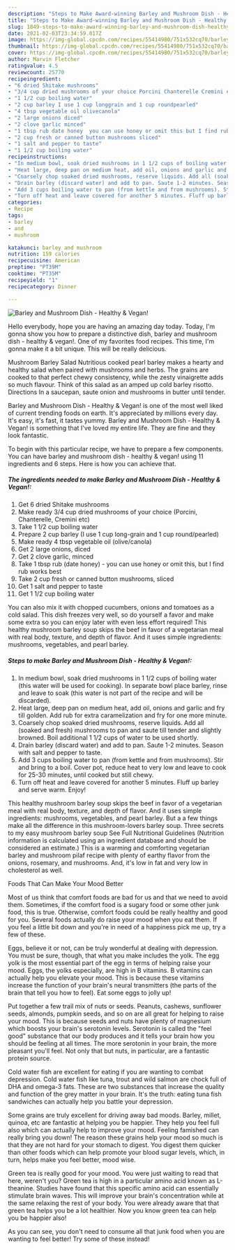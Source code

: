 ```yaml
---
description: "Steps to Make Award-winning Barley and Mushroom Dish - Healthy &amp;amp; Vegan!"
title: "Steps to Make Award-winning Barley and Mushroom Dish - Healthy &amp;amp; Vegan!"
slug: 1849-steps-to-make-award-winning-barley-and-mushroom-dish-healthy-and-amp-vegan
date: 2021-02-03T23:34:59.017Z
image: https://img-global.cpcdn.com/recipes/55414980/751x532cq70/barley-and-mushroom-dish-healthy-vegan-recipe-main-photo.jpg
thumbnail: https://img-global.cpcdn.com/recipes/55414980/751x532cq70/barley-and-mushroom-dish-healthy-vegan-recipe-main-photo.jpg
cover: https://img-global.cpcdn.com/recipes/55414980/751x532cq70/barley-and-mushroom-dish-healthy-vegan-recipe-main-photo.jpg
author: Marvin Fletcher
ratingvalue: 4.5
reviewcount: 25770
recipeingredient:
- "6 dried Shitake mushrooms"
- "3/4 cup dried mushrooms of your choice Porcini Chanterelle Cremini etc"
- "1 1/2 cup boiling water"
- "2 cup barley I use 1 cup longgrain and 1 cup roundpearled"
- "4 tbsp vegetable oil olivecanola"
- "2 large onions diced"
- "2 clove garlic minced"
- "1 tbsp rub date honey  you can use honey or omit this but I find rub works best"
- "2 cup fresh or canned button mushrooms sliced"
- "1 salt and pepper to taste"
- "1 1/2 cup boiling water"
recipeinstructions:
- "In medium bowl, soak dried mushrooms in 1 1/2 cups of boiling water (this water will be used for cooking). In separate bowl place barley, rinse and leave to soak (this water is not part of the recipe and will be discarded)."
- "Heat large, deep pan on medium heat, add oil, onions and garlic and fry till golden. Add rub for extra caramelization and fry for one more minute."
- "Coarsely chop soaked dried mushrooms, reserve liquids. Add all (soaked and fresh) mushrooms to pan and saute till tender and slightly browned. Boil additional 1 1/2 cups of water to be used shortly."
- "Drain barley (discard water) and add to pan. Saute 1-2 minutes. Season with salt and pepper to taste."
- "Add 3 cups boiling water to pan (from kettle and from mushrooms). Stir and bring to a boil. Cover pot, reduce heat to very low and leave to cook for 25-30 minutes, until cooked but still chewy."
- "Turn off heat and leave covered for another 5 minutes. Fluff up barley and serve warm. Enjoy!"
categories:
- Recipe
tags:
- barley
- and
- mushroom

katakunci: barley and mushroom 
nutrition: 159 calories
recipecuisine: American
preptime: "PT39M"
cooktime: "PT35M"
recipeyield: "1"
recipecategory: Dinner

---
```



![Barley and Mushroom Dish - Healthy &amp; Vegan!](https://img-global.cpcdn.com/recipes/55414980/751x532cq70/barley-and-mushroom-dish-healthy-vegan-recipe-main-photo.jpg)

Hello everybody, hope you are having an amazing day today. Today, I'm gonna show you how to prepare a distinctive dish, barley and mushroom dish - healthy &amp; vegan!. One of my favorites food recipes. This time, I'm gonna make it a bit unique. This will be really delicious.

Mushroom Barley Salad Nutritious cooked pearl barley makes a hearty and healthy salad when paired with mushrooms and herbs. The grains are cooked to that perfect chewy consistency, while the zesty vinaigrette adds so much flavour. Think of this salad as an amped up cold barley risotto. Directions In a saucepan, saute onion and mushrooms in butter until tender.

Barley and Mushroom Dish - Healthy &amp; Vegan! is one of the most well liked of current trending foods on earth. It's appreciated by millions every day. It's easy, it's fast, it tastes yummy. Barley and Mushroom Dish - Healthy &amp; Vegan! is something that I've loved my entire life. They are fine and they look fantastic.


To begin with this particular recipe, we have to prepare a few components. You can have barley and mushroom dish - healthy &amp; vegan! using 11 ingredients and 6 steps. Here is how you can achieve that.

<!--inarticleads1-->

##### The ingredients needed to make Barley and Mushroom Dish - Healthy &amp; Vegan!:

1. Get 6 dried Shitake mushrooms
1. Make ready 3/4 cup dried mushrooms of your choice (Porcini, Chanterelle, Cremini etc)
1. Take 1 1/2 cup boiling water
1. Prepare 2 cup barley (I use 1 cup long-grain and 1 cup round/pearled)
1. Make ready 4 tbsp vegetable oil (olive/canola)
1. Get 2 large onions, diced
1. Get 2 clove garlic, minced
1. Take 1 tbsp rub (date honey) - you can use honey or omit this, but I find rub works best
1. Take 2 cup fresh or canned button mushrooms, sliced
1. Get 1 salt and pepper to taste
1. Get 1 1/2 cup boiling water


You can also mix it with chopped cucumbers, onions and tomatoes as a cold salad. This dish freezes very well, so do yourself a favor and make some extra so you can enjoy later with even less effort required! This healthy mushroom barley soup skips the beef in favor of a vegetarian meal with real body, texture, and depth of flavor. And it uses simple ingredients: mushrooms, vegetables, and pearl barley. 

<!--inarticleads2-->

##### Steps to make Barley and Mushroom Dish - Healthy &amp; Vegan!:

1. In medium bowl, soak dried mushrooms in 1 1/2 cups of boiling water (this water will be used for cooking). In separate bowl place barley, rinse and leave to soak (this water is not part of the recipe and will be discarded).
1. Heat large, deep pan on medium heat, add oil, onions and garlic and fry till golden. Add rub for extra caramelization and fry for one more minute.
1. Coarsely chop soaked dried mushrooms, reserve liquids. Add all (soaked and fresh) mushrooms to pan and saute till tender and slightly browned. Boil additional 1 1/2 cups of water to be used shortly.
1. Drain barley (discard water) and add to pan. Saute 1-2 minutes. Season with salt and pepper to taste.
1. Add 3 cups boiling water to pan (from kettle and from mushrooms). Stir and bring to a boil. Cover pot, reduce heat to very low and leave to cook for 25-30 minutes, until cooked but still chewy.
1. Turn off heat and leave covered for another 5 minutes. Fluff up barley and serve warm. Enjoy!


This healthy mushroom barley soup skips the beef in favor of a vegetarian meal with real body, texture, and depth of flavor. And it uses simple ingredients: mushrooms, vegetables, and pearl barley. But a a few things make all the difference in this mushroom-lovers barley soup. Three secrets to my easy mushroom barley soup See Full Nutritional Guidelines (Nutrition information is calculated using an ingredient database and should be considered an estimate.) This is a warming and comforting vegetarian barley and mushroom pilaf recipe with plenty of earthy flavor from the onions, rosemary, and mushrooms. And, it&#39;s low in fat and very low in cholesterol as well. 

Foods That Can Make Your Mood Better


Most of us think that comfort foods are bad for us and that we need to avoid them. Sometimes, if the comfort food is a sugary food or some other junk food, this is true. Otherwise, comfort foods could be really healthy and good for you. Several foods actually do raise your mood when you eat them. If you feel a little bit down and you're in need of a happiness pick me up, try a few of these.

Eggs, believe it or not, can be truly wonderful at dealing with depression. You must be sure, though, that what you make includes the yolk. The egg yolk is the most essential part of the egg in terms of helping raise your mood. Eggs, the yolks especially, are high in B vitamins. B vitamins can actually help you elevate your mood. This is because these vitamins increase the function of your brain's neural transmitters (the parts of the brain that tell you how to feel). Eat some eggs to jolly up!

Put together a few trail mix of nuts or seeds. Peanuts, cashews, sunflower seeds, almonds, pumpkin seeds, and so on are all great for helping to raise your mood. This is because seeds and nuts have plenty of magnesium which boosts your brain's serotonin levels. Serotonin is called the "feel good" substance that our body produces and it tells your brain how you should be feeling at all times. The more serotonin in your brain, the more pleasant you'll feel. Not only that but nuts, in particular, are a fantastic protein source.

Cold water fish are excellent for eating if you are wanting to combat depression. Cold water fish like tuna, trout and wild salmon are chock full of DHA and omega-3 fats. These are two substances that increase the quality and function of the grey matter in your brain. It's the truth: eating tuna fish sandwiches can actually help you battle your depression. 

Some grains are truly excellent for driving away bad moods. Barley, millet, quinoa, etc are fantastic at helping you be happier. They help you feel full also which can actually help to improve your mood. Feeling famished can really bring you down! The reason these grains help your mood so much is that they are not hard for your stomach to digest. You digest them quicker than other foods which can help promote your blood sugar levels, which, in turn, helps make you feel better, mood wise.

Green tea is really good for your mood. You were just waiting to read that here, weren't you? Green tea is high in a particular amino acid known as L-theanine. Studies have found that this specific amino acid can essentially stimulate brain waves. This will improve your brain's concentration while at the same relaxing the rest of your body. You were already aware that that green tea helps you be a lot healthier. Now you know green tea can help you be happier also!

As you can see, you don't need to consume all that junk food when you are wanting to feel better! Try some of these instead!

